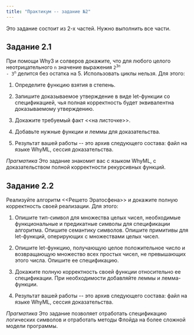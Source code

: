 ```yaml
---
title: "Практикум -- задание №2"
---
```


Это задание состоит из 2-х частей. Нужно выполнить все части.

## Задание 2.1

При помощи Why3 и солверов докажите, что для любого
целого неотрицательного <code>n</code> значение выражения
<code>2<sup>3n</sup> - 3<sup>n</sup></code> делится
без остатка на 5. Использовать циклы нельзя. Для этого:

   1. Определите функцию взятия в степень.

   2. Запишите доказываемое утверждение в виде
      let-функции со спецификацией, чья полная корректность
      будет эквивалентна доказываемому утверждению.

   3. Докажите требуемый факт <<на листочке>>.

   4. Добавьте нужные функции и леммы для доказательства.

   5. Результат вашей работы -- это архив
      следующего состава: файл на языке WhyML, сессия доказательства.

_Прагматика_ Это задание знакомит вас с языком WhyML, с
доказательством полной корректности рекурсивных функций.

## Задание 2.2

Реализуйте алгоритм <<Решето Эратосфена>> и докажите
полную корректность своей реализации. Для этого:

   1. Опишите тип-символ для множества
      целых чисел, необходимые функциональные и
      предикатные символы для спецификации
      алгоритма. Опишите семантику символов.
      Опишите примитивы для let-функций, оперирующих
      с множествами целых чисел.

   2. Опишите let-функцию, получающую целое
      положительное число и возвращающую множество
      всех простых чисел, не превышающих этого числа.
      Опишите ее спецификацию.

   3. Докажите полную корректность своей функции
      относительно ее спецификации. При необходимости
      добавляйте леммы и лемма-функции.

   4. Результат вашей работы -- это архив
      следующего состава: файл на языке WhyML, сессия доказательства.

_Прагматика_ Это задание позволяет отработать спецификацию
логических символов и отработать методы Флойда на
более сложной модели программы.
